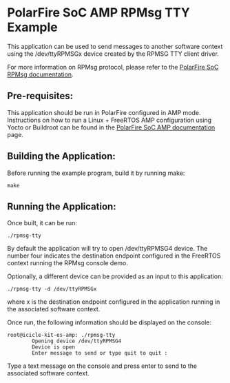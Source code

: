 
# PolarFire SoC AMP RPMsg TTY Example

This application can be used to send messages to another software context using the /dev/ttyRPMSGx device created
by the RPMSG TTY client driver.

For more information on RPMsg protocol, please refer to the [PolarFire SoC RPMsg documentation](https://github.com/polarfire-soc/polarfire-soc-documentation/tree/master/asymmetric-multiprocessing/rpmsg.md).

## Pre-requisites:

This application should be run in PolarFire configured in AMP mode. Instructions on how to run a Linux + FreeRTOS AMP configuration using Yocto
or Buildroot can be found in the [PolarFire SoC AMP documentation](https://github.com/polarfire-soc/polarfire-soc-documentation/tree/master/asymmetric-multiprocessing/amp.md) page.

## Building the Application:

Before running the example program, build it by running make:
```
make
```

## Running the Application:

Once built, it can be run:

```
./rpmsg-tty
```

By default the application will try to open /dev/ttyRPMSG4 device. The number four indicates the destination endpoint configured in the FreeRTOS context running the RPMsg console demo.

Optionally, a different device can be provided as an input to this application:

```
./rpmsg-tty -d /dev/ttyRPMSGx
```

where x is the destination endpoint configured in the application running in the associated software context.

Once run, the following information should be displayed on the console:

```
root@icicle-kit-es-amp: ./rpmsg-tty
        Opening device /dev/ttyRPMSG4
        Device is open
        Enter message to send or type quit to quit :
```

Type a text message on the console and press enter to send to the associated software context.

